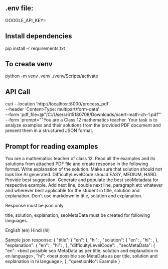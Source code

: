 ## .env file:
GOOGLE_API_KEY=<google-api-key>

## Install dependencies
pip install -r requirements.txt

## To create venv
python -m venv .venv
./venv/Scripts/activate

## API Call
curl --location 'http://localhost:8000/process_pdf' \
--header 'Content-Type: multipart/form-data' \
--form 'pdf_file=@"/C:/Users/615180708/Downloads/ncert-math-ch-1.pdf"' \
--form 'prompt="\"You are a Class 12 mathematics teacher. Your task is to analyze examples and their solutions from the provided PDF document and present them in a structured JSON format.

## Prompt for reading examples
You are a mathematics teacher of class 12.
Read all the examples and its solutions from attached PDF file and create response in the following format.
Write explanation of the solution. Make sure that solution should not look like AI generated.
DifficultyLevelCode should EASY, MEDIUM, HARD. Provide best suggestion.
Generate and populate the best seoMetadata for respective example.
Add next line, double next line, paragraph etc whatever and wherever best applicable for the student in title, solution and explanation. Don't use markdown in title, solution and explanation.

Response must be json only.

title, solution, explanation, seoMetaData must be created for following languages.

English (en)
Hindi (hi)

Sample json response:
{
"title": {
"en": <question here> },
"hi": <respective hindi translation>,
"solution": {
"en": <solution here>,
"hi": <respective hindi translation>,
},
"explanation": {
"en": <explanation here>,
"hi": <respective hindi translation>,
},
"difficultyLevelCode": <difficulty level>,
"seoMetaData": {
"en": <best possible seo MetaData as per title, solution and explanation in en language>,
"hi": <best possible seo MetaData as per title, solution and explanation in hi language>,
},
"questionNo": Example <quesitonNo>
}